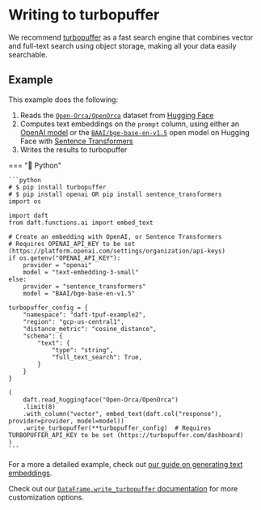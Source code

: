 # Writing to turbopuffer

We recommend [turbopuffer](https://turbopuffer.com/) as a fast search engine that combines vector and full-text search using object storage, making all your data easily searchable.

## Example

This example does the following:

1. Reads the [`Open-Orca/OpenOrca`](https://huggingface.co/datasets/Open-Orca/OpenOrca) dataset from [Hugging Face](https://huggingface.co/)
2. Computes text embeddings on the `prompt` column, using either an [OpenAI model](https://platform.openai.com/docs/models/text-embedding-3-small) or the [`BAAI/bge-base-en-v1.5`](https://huggingface.co/BAAI/bge-base-en-v1.5) open model on Hugging Face with [Sentence Transformers](https://sbert.net/index.html)
3. Writes the results to turbopuffer

=== "🐍 Python"

    ```python
    # $ pip install turbopuffer
    # $ pip install openai OR pip install sentence_transformers
    import os

    import daft
    from daft.functions.ai import embed_text

    # Create an embedding with OpenAI, or Sentence Transformers
    # Requires OPENAI_API_KEY to be set (https://platform.openai.com/settings/organization/api-keys)
    if os.getenv("OPENAI_API_KEY"):
        provider = "openai"
        model = "text-embedding-3-small"
    else:
        provider = "sentence_transformers"
        model = "BAAI/bge-base-en-v1.5"

    turbopuffer_config = {
        "namespace": "daft-tpuf-example2",
        "region": "gcp-us-central1",
        "distance_metric": "cosine_distance",
        "schema": {
            "text": {
                "type": "string",
                "full_text_search": True,
            }
        }
    }

    (
        daft.read_huggingface("Open-Orca/OpenOrca")
        .limit(8)
        .with_column("vector", embed_text(daft.col("response"), provider=provider, model=model))
        .write_turbopuffer(**turbopuffer_config)  # Requires TURBOPUFFER_API_KEY to be set (https://turbopuffer.com/dashboard)
    )
    ```

For a more a detailed example, check out [our guide on generating text embeddings](../examples/text-embeddings.md).

Check out our [`DataFrame.write_turbopuffer` documentation](../../api/dataframe#daft.DataFrame.write_turbopuffer) for more customization options.
